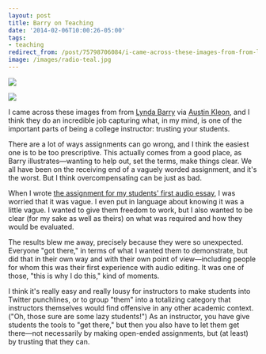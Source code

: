 ```yaml
---
layout: post 
title: Barry on Teaching
date: '2014-02-06T10:00:26-05:00' 
tags: 
- teaching 
redirect_from: /post/75798706084/i-came-across-these-images-from-from-lynda-barry/
image: /images/radio-teal.jpg
---
```


![](http://d.pr/eOnO+)

![](http://d.pr/Uan+)


I came across these images from from [Lynda Barry][1] via [Austin Kleon][2], and I think they do an incredible job capturing what, in my mind, is one of the important parts of being a college instructor: trusting your students.

There are a lot of ways assignments can go wrong, and I think the easiest one is to be too prescriptive. This actually comes from a good place, as Barry illustrates—wanting to help out, set the terms, make things clear. We all have been on the receiving end of a vaguely worded assignment, and it's the worst. But I think overcompensating can be just as bad.

When I wrote [the assignment for my students' first audio essay][3], I was worried that it was vague. I even put in language about knowing it was a little vague. I wanted to give them freedom to work, but I also wanted to be clear (for my sake as well as theirs) on what was required and how they would be evaluated.

The results blew me away, precisely because they were so unexpected. Everyone "got there," in terms of what I wanted them to demonstrate, but did that in their own way and with their own point of view—including people for whom this was their first experience with audio editing. It was one of those, "this is why I do this," kind of moments.

I think it's really easy and really lousy for instructors to make students into Twitter punchlines, or to group "them" into a totalizing category that instructors themselves would find offensive in any other academic context. ("Oh, those sure are some lazy students!") As an instructor, you have give students the tools to "get there," but then you also have to let them get there—not necessarily by making open-ended assignments, but (at least) by trusting that they can.

[1]: http://thenearsightedmonkey.tumblr.com/post/75213385888/dearest-students-this-is-my-own-composition
[2]: http://tumblr.austinkleon.com/
[3]: http://craigeley.github.io/297c/audio01.html
  